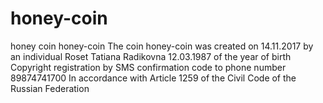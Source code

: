 # honey-coin
honey coin
honey-coin The coin honey-coin was created on 14.11.2017 by an individual Roset Tatiana Radikovna 12.03.1987 of the year of birth Copyright registration by SMS confirmation code to phone number 89874741700
In accordance with Article 1259 of the Civil Code of the Russian Federation
